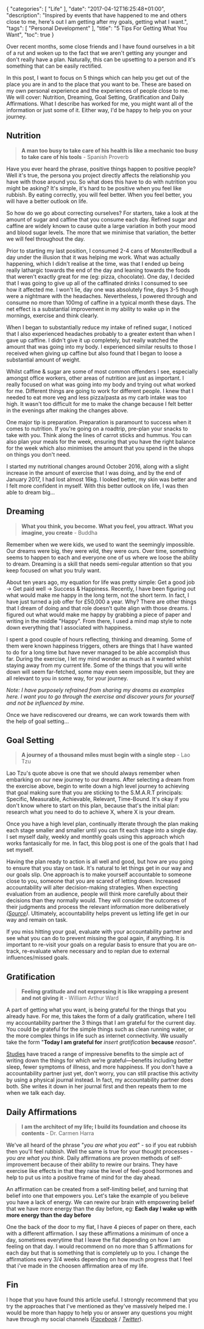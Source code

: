 {
    "categories": [ "Life" ],
    "date": "2017-04-12T16:25:48+01:00",
    "description": "Inspired by events that have happened to me and others close to me, here's out I am getting after my goals, getting what I want.",
    "tags": [ "Personal Development" ],
    "title": "5 Tips For Getting What You Want",
    "toc": true
}

Over recent months, some close friends and I have found ourselves in a bit of a rut and woken up to the fact that we aren't getting any younger and don't really have a plan. Naturally, this can be upsetting to a person and it's something that can be easily rectified. <!--more-->

In this post, I want to focus on 5 things which can help you get out of the place you are in and to the place that you want to be. These are based on my own personal experience and the experiences of people close to me. We will cover: Nutrition, Dreaming, Goal Setting, Gratification and Daily Affirmations. What I describe has worked for me, you might want all of the information or just some of it. Either way, I'd be happy to help you on your journey.

## Nutrition

> **A man too busy to take care of his health is like a mechanic too busy to take care of his tools** - Spanish Proverb

Have you ever heard the phrase, positive things happen to positive people? Well it's true, the persona you project directly affects the relationship you have with those around you. So what does this have to do with nutrition you might be asking? It's simple, it's hard to be positive when you feel like rubbish. By eating correctly, you will feel better. When you feel better, you will have a better outlook on life.

So how do we go about correcting ourselves? For starters, take a look at the amount of sugar and caffine that you consume each day. Refined sugar and caffine are widely known to cause quite a large variation in both your mood and blood sugar levels. The more that we minimise that variation, the better we will feel throughout the day.

Prior to starting my last position, I consumed 2-4 cans of Monster/Redbull a day under the illusion that it was helping me work. What was actually happening, which I didn't realise at the time, was that I ended up being really lathargic towards the end of the day and leaning towards the foods that weren't exactly great for me (eg: pizza, chocolate). One day, I decided that I was going to give up all of the caffinated drinks I consumed to see how it affected me. I won't lie, day one was absolutely fine, days 3-5 though were a nightmare with the headaches. Nevertheless, I powered through and consume no more than 100mg of caffine in a typical month these days. The net effect is a substantial improvement in my ability to wake up in the mornings, exercise and think clearly.

When I began to substantially reduce my intake of refined sugar, I noticed that I also experienced headaches probably to a greater extent than when I gave up caffine. I didn't give it up completely, but really watched the amount that was going into my body. I experienced similar results to those I received when giving up caffine but also found that I began to loose a substantial amount of weight.

Whilst caffine & sugar are some of most common offenders I see, especially amongst office workers, other areas of nutrition are just as important. I really focused on what was going into my body and trying out what worked for me. Different things are going to work for different people. I knew that I needed to eat more veg and less pizza/pasta as my carb intake was too high. It wasn't too difficult for me to make the change because I felt better in the evenings after making the changes above.

One major tip is preparation. Preparation is paramount to success when it comes to nutrition. If you're going on a roadtrip, pre-plan your snacks to take with you. Think along the lines of carrot sticks and hummus. You can also plan your meals for the week, ensuring that you have the right balance for the week which also minimises the amount that you spend in the shops on things you don't need.

I started my nutritional changes around October 2016, along with a slight increase in the amount of exercise that I was doing, and by the end of January 2017, I had lost almost 16kg. I looked better, my skin was better and I felt more confident in myself. With this better outlook on life, I was then able to dream big...

## Dreaming

> **What you think, you become. What you feel, you attract. What you imagine, you create** - Buddha

Remember when we were kids, we used to want the seemingly impossible. Our dreams were big, they were wild, they were ours. Over time, something seems to happen to each and everyone one of us where we loose the ability to dream. Dreaming is a skill that needs semi-regular attention so that you keep focused on what you truly want.

About ten years ago, my equation for life was pretty simple: Get a good job -> Get paid well -> Success & Happiness. Recently, I have been figuring out what would make me happy in the long term, not the short term. In fact, I have just turned a job offer for £50,000 a year. Why? There are other things that I dream of doing and that role doesn't quite align with those dreams. I figured out what would make me happy by grabbing a piece of paper and writing in the middle "Happy". From there, I used a mind map style to note down everything that I associated with happiness.

I spent a good couple of hours reflecting, thinking and dreaming. Some of them were known happiness triggers, others are things that I have wanted to do for a long time but have never managed to be able accomplish thus far. During the exercise, I let my mind wonder as much as it wanted whilst staying away from my current life. Some of the things that you will write down will seem far-fetched, some may even seem impossible, but they are all relevant to you in some way, for your journey.

*Note: I have purposely refrained from sharing my dreams as examples here. I want you to go through the exercise and discover yours for yourself and not be influenced by mine.*

Once we have rediscovered our dreams, we can work towards them with the help of goal setting...

## Goal Setting

> **A journey of a thousand miles must begin with a single step** - Lao Tzu

Lao Tzu's quote above is one that we should always remember when embarking on our new journey to our dreams. After selecting a dream from the exercise above, begin to write down a high level journey to achieving that goal making sure that you are sticking to the S.M.A.R.T principals: Specific, Measurable, Achievable, Relevant, Time-Bound. It's okay if you don't know where to start on this plan, because that's the initial plan: research what you need to do to achieve X, where X is your dream.

Once you have a high level plan, continually itterate through the plan making each stage smaller and smaller until you can fit each stage into a single day. I set myself daily, weekly and monthly goals using this approach which works fantasically for me. In fact, this blog post is one of the goals that I had set myself.

Having the plan ready to action is all well and good, but how are you going to ensure that you stay on task. It's natural to let things get in our way and our goals slip. One approach is to make yourself accountable to someone close to you, someone that you are scared of letting down. Increased accountability will alter decision-making strategies. When expecting evaluation from an audience, people will think more carefully about their decisions than they normally would. They will consider the outcomes of their judgments and process the relevant information more deliberatively *([Source](https://psychology.iresearchnet.com/social-psychology/social-cognition/accountability/))*. Ultimately, accountability helps prevent us letting life get in our way and remain on task.

If you miss hitting your goal, evaluate with your accountability partner and see what you can do to prevent missing the goal again, if anything. It is important to re-visit your goals on a regular basis to ensure that you are on-track, re-evaluate where necessary and to replan due to external influences/missed goals.

## Gratification

> **Feeling gratitude and not expressing it is like wrapping a present and not giving it** - William Arthur Ward

A part of getting what you want, is being grateful for the things that you already have. For me, this takes the form of a daily gratification, where I tell my accountability partner the 3 things that I am grateful for the current day. You could be grateful for the simple things such as clean running water, or the more complex things in life such as internet connectivity. We usually take the form "**Today I am grateful for** *insert gratification* **because** *reason*".

[Studies](http://greatergood.berkeley.edu/article/item/tips_for_keeping_a_gratitude_journal) have traced a range of impressive benefits to the simple act of writing down the things for which we’re grateful—benefits including better sleep, fewer symptoms of illness, and more happiness. If you don't have a accountability partner just yet, don't worry, you can still practise this activity by using a physical journal instead. In fact, my accountability partner does both. She writes it down in her journal first and then repeats them to me when we talk each day.

## Daily Affirmations

> **I am the architect of my life; I build its foundation and choose its contents** - Dr. Carmen Harra

We've all heard of the phrase "*you are what you eat*" - so if you eat rubbish then you'll feel rubbish. Well the same is true for your thought processes - *you are what you think*. Daily affirmations are proven methods of self-improvement because of their ability to rewire our brains. They have exercise like effects in that they raise the level of feel-good hormones and help to put us into a positive frame of mind for the day ahead.

An affirmation can be created from a self-limiting belief, and turning that belief into one that empowers you. Let's take the example of you believe you have a lack of energy. We can rewire our brain with empowering belief that we have more energy than the day before, eg: **Each day I wake up with more energy than the day before**

One the back of the door to my flat, I have 4 pieces of paper on there, each with a different affirmation. I say these affirmations a minimum of once a day, sometimes everytime that I leave the flat depending on how I am feeling on that day. I would recommend on no more than 5 affirmations for each day but that is something that is completely up to you. I change the affirmations every 3/4 weeks depending on how much progress that I feel that i've made in the choosen affirmation area of my life.

## Fin

I hope that you have found this article useful. I strongly recommend that you try the approaches that I've mentioned as they've massively helped me. I would be more than happy to help you or answer any questions you might have through my social channels (*[Facebook](https://facebook.com/im5tu)* / *[Twitter](https://twitter.com/im5tu)*).
